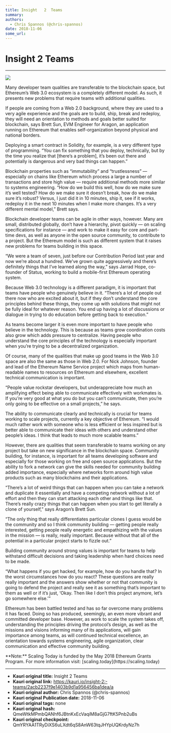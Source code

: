 ```yaml
---
title: Insight   2  Teams
summary: 
authors:
  - Chris Spannos (@chris-spannos)
date: 2018-11-06
some_url: 
---
```


# Insight   2  Teams



----


![](https://cdn-images-1.medium.com/max/1600/1*nJ0EnUyR7ARtyNfpH-MIFA.jpeg)


<p>Many developer team qualities are transferable to the blockchain space, but Ethereum’s Web 3.0 ecosystem is a completely different model. As such, it presents new problems that require teams with additional qualities.


<p>If people are coming from a Web 2.0 background, where they are used to a very agile experience and the goals are to build, ship, break and redeploy, they will need an orientation to methods and goals better suited for blockchain, says Brett Sun, EVM Engineer for Aragon, an application running on Ethereum that enables self-organization beyond physical and national borders.


<p>Deploying a smart contract in Solidity, for example, is a very different type of programming. “You can fix something that you deploy, technically, but by the time you realize that [there’s a problem], it’s been out there and potentially is dangerous and very bad things can happen.”


<p>Blockchain properties such as “immutability” and “trustlessness” — especially on chains like Ethereum which process a large a number of transactions and store high value — require additional methods more similar to systems engineering.
“How do we build this well, how do we make sure it’s well tested? How do we make sure it doesn’t break, how do we make sure it’s robust? Versus, I just did it in 10 minutes, ship it, see if it works, redeploy it in the next 10 minutes when I make more changes. It’s a very different mental model,” Brett says.


<p>Blockchain developer teams can be agile in other ways, however. Many are small, distributed globally, don’t have a hierarchy, pivot quickly — on scaling specifications for instance — and work to make it easy for core and part-time devs, as well as anyone in the open source community, to contribute to a project. But the Ethereum model is such as different system that it raises new problems for teams building in this space.


<p>“We were a team of seven, just before our Contribution Period last year and now we’re about a hundred. We’ve grown quite aggressively and there’s definitely things that I’ve learned along the way,” says Jarrad Hope, co-founder of Status, working to build a mobile-first Ethereum operating system.


<p>Because Web 3.0 technology is a different paradigm, it is important that teams have people who genuinely believe in it. “There’s a lot of people out there now who are excited about it, but if they don’t understand the core principles behind these things, they come up with solutions that might not be fully ideal for whatever reason. You end up having a lot of discussions or dialogue in trying to do education before getting back to execution.”


<p>As teams become larger it is even more important to have people who believe in the technology. This is because as teams grow coordination costs also grow which adds pressure to centralize. Having people who understand the core principles of the technology is especially important when you’re trying to be a decentralized organization.


<p>Of course, many of the qualities that make up good teams in the Web 3.0 space are also the same as those in Web 2.0. For Nick Johnson, founder and lead of the Ethereum Name Service project which maps from human-readable names to resources on Ethereum and elsewhere, excellent technical communication is important.


<p>“People value rockstar developers, but underappreciate how much an amplifying effect being able to communicate effectively with workmates is. If you’re very good at what you do but you can’t communicate, then you’re only going to be effective on a small projects,” he says.


<p>The ability to communicate clearly and technically is crucial for teams working to scale projects, currently a key objective of Ethereum. “I would much rather work with someone who is less efficient or less inspired but is better able to communicate their ideas with others and understand other people’s ideas. I think that leads to much more scalable teams.”


<p>However, there are qualities that seem transferable to teams working on any project but take on new significance in the blockchain space. Community building, for instance, is important for all teams developing software and especially for those working on free and open source applications. But the ability to fork a network can give the skills needed for community building added importance, especially where networks form around high value products such as many blockchains and their applications.


<p>“There’s a lot of weird things that can happen when you can take a network and duplicate it essentially and have a competing network without a lot of effort and then they can start attacking each other and things like that. There’s really crazy things that can happen when you start to get literally a clone of yourself,” says Aragon’s Brett Sun.


<p>“The only thing that really differentiates particular clones I guess would be the community and so I think community building — getting people really interested, getting people really energetic and empathizing with the values in the mission — is really, really important. Because without that all of the potential in a particular project starts to fizzle out.”


<p>Building community around strong values is important for teams to help withstand difficult decisions and taking leadership when hard choices need to be made.


<p>“What happens if you get hacked, for example, how do you handle that? In the worst circumstances how do you react? These questions are really really important and the answers show whether or not that community is going to defend the project and really see it as something that’s important to them as well or if it’s just, ‘Okay. Then like I don’t this project anymore, let’s go somewhere else.’”


<p>Ethereum has been battled tested and has so far overcome many problems it has faced. Doing so has produced, seemingly, an even more vibrant and committed developer base. However, as work to scale the system takes off, understanding the principles driving the protocol’s design, as well as the missions and visions informing many of its applications, will gain importance among teams, as will continued technical excellence, an orientation towards systems engineering, agile organization, clear communication and effective community building.
 

<p>**Note:** Scaling Today is funded by the May 2018 Ethereum Grants Program. For more information visit: [scaling.today](https://scaling.today) 



---

- **Kauri original title:** Insight   2  Teams
- **Kauri original link:** https://kauri.io/insight-2:-teams/2acb2237f9e1403b9d1a956456ba1dea/a
- **Kauri original author:** Chris Spannos (@chris-spannos)
- **Kauri original Publication date:** 2018-11-06
- **Kauri original tags:** none
- **Kauri original hash:** QmeWtkMPmbQANhf6JBtnKxEcVaqiM8aGjG7ftK5Pnb2uBs
- **Kauri original checkpoint:** QmYRYAA1TRyDiXS6uLXdt6qS8AnW63tqJHYpUQKrdyNz7h



